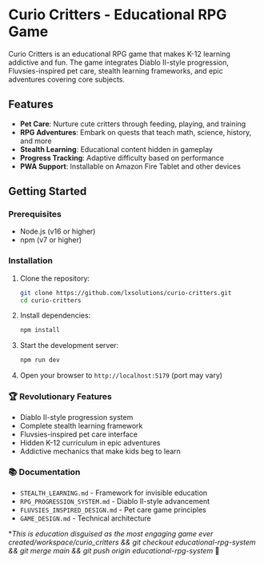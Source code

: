# Curio Critters - Educational RPG Game

Curio Critters is an educational RPG game that makes K-12 learning addictive and fun. The game integrates Diablo II-style progression, Fluvsies-inspired pet care, stealth learning frameworks, and epic adventures covering core subjects.

## Features

- **Pet Care**: Nurture cute critters through feeding, playing, and training
- **RPG Adventures**: Embark on quests that teach math, science, history, and more
- **Stealth Learning**: Educational content hidden in gameplay
- **Progress Tracking**: Adaptive difficulty based on performance
- **PWA Support**: Installable on Amazon Fire Tablet and other devices

## Getting Started

### Prerequisites

- Node.js (v16 or higher)
- npm (v7 or higher)

### Installation

1. Clone the repository:
   ```bash
   git clone https://github.com/lxsolutions/curio-critters.git
   cd curio-critters
   ```

2. Install dependencies:
   ```bash
   npm install
   ```

3. Start the development server:
   ```bash
   npm run dev
   ```

4. Open your browser to `http://localhost:5179` (port may vary)

### 🏆 Revolutionary Features
- Diablo II-style progression system
- Complete stealth learning framework
- Fluvsies-inspired pet care interface
- Hidden K-12 curriculum in epic adventures
- Addictive mechanics that make kids beg to learn

### 📚 Documentation
- `STEALTH_LEARNING.md` - Framework for invisible education
- `RPG_PROGRESSION_SYSTEM.md` - Diablo II-style advancement
- `FLUVSIES_INSPIRED_DESIGN.md` - Pet care game principles
- `GAME_DESIGN.md` - Technical architecture

**This is education disguised as the most engaging game ever created/workspace/curio_critters && git checkout educational-rpg-system && git merge main && git push origin educational-rpg-system* 🎯
